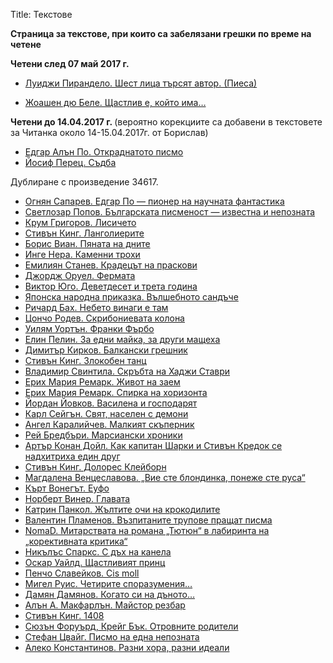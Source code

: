 Title: Текстове

<b>Страница за текстове, при които са забелязани грешки по време на четене</b>

<b>Четени след 07 май 2017 г.</b>

* [Луиджи Пирандело. Шест лица търсят автор. (Пиеса)](/errors-online/texts/37580)

* [Жоашен дю Беле. Щастлив е, който има…](/errors-online/texts/21833)

<b>Четени до 14.04.2017 г. </b> (вероятно корекциите са добавени в текстовете за Читанка около 14-15.04.2017г. от Борислав)

* [Едгар Алън По. Откраднатото писмо](/errors-online/texts/2138)
* [Йосиф Перец. Съдба](/errors-online/texts/26153)

Дублиране с произведение 34617.

* [Огнян Сапарев. Едгар По — пионер на научната фантастика](/errors-online/texts/6512)
* [Светлозар Попов. Българската писменост — известна и непозната](/errors-online/texts/37616)
* [Крум Григоров. Лисичето](/errors-online/texts/14435)
* [Стивън Кинг. Ланголиерите](/errors-online/texts/9133)
* [Борис Виан. Пяната на дните](/errors-online/texts/37341)
* [Инге Нера. Каменни трохи](/errors-online/texts/37265)
* [Емилиян Станев. Крадецът на праскови](/errors-online/texts/4127)
* [Джордж Оруел. Фермата](/errors-online/texts/4626)
* [Виктор Юго. Деветдесет и трета година](/errors-online/texts/36127)
* [Японска народна приказка. Вълшебното сандъче](/errors-online/texts/21765)
* [Ричард Бах. Небето винаги е там](/errors-online/texts/724)
* [Цончо Родев. Скрибониевата колона](/errors-online/texts/23003)
* [Уилям Уортън. Франки Фърбо](/errors-online/texts/35959)
* [Елин Пелин. За едни майка, за други мащеха](/errors-online/texts/17317)
* [Димитър Кирков. Балкански грешник](/errors-online/texts/34236)
* [Стивън Кинг. Злокобен танц](/errors-online/texts/36115)
* [Владимир Свинтила. Скръбта на Хаджи Ставри](/errors-online/texts/36018)
* [Ерих Мария Ремарк. Живот на заем](/errors-online/texts/2143)
* [Ерих Мария Ремарк. Спирка на хоризонта](/errors-online/texts/230)
* [Йордан Йовков. Василена и господарят](/errors-online/texts/7833)
* [Карл Сейгън. Свят, населен с демони](/errors-online/texts/22917)
* [Ангел Каралийчев. Малкият скъперник](/errors-online/texts/18688)
* [Рей Бредбъри. Марсиански хроники](/errors-online/texts/1772)
* [Артър Конан Дойл. Как капитан Шарки и Стивън Кредок се надхитриха един друг](/errors-online/texts/35012)
* [Стивън Кинг. Долорес Клейборн](/errors-online/texts/8744)
* [Магдалена Венцеславова. „Вие сте блондинка, понеже сте руса“](/errors-online/texts/34574)
* [Кърт Вонегът. Еуфо](/errors-online/texts/35297)
* [Норберт Винер. Главата](/errors-online/texts/34699)
* [Катрин Панкол. Жълтите очи на крокодилите](/errors-online/texts/33658)
* [Валентин Пламенов. Възпитаните трупове пращат писма](/errors-online/texts/34374)
* [NomaD. Митарствата на романа „Тютюн“ в лабиринта на „корективната критика“](/errors-online/texts/34173)
* [Никълъс Спаркс. С дъх на канела](/errors-online/texts/17661)
* [Оскар Уайлд. Щастливият принц](/errors-online/texts/2008)
* [Пенчо Славейков. Cis moll](/errors-online/texts/6627)
* [ Мигел Руис. Четирите споразумения…](/errors-online/texts/2784)
* [Дамян Дамянов. Когато си на дъното…](/errors-online/texts/8646)
* [Алън А. Макфарлън. Майстор резбар](/errors-online/texts/30120)
* [Стивън Кинг. 1408](/errors-online/texts/9879/)
* [Сюзън Форуърд, Крейг Бък. Отровните родители](/errors-online/texts/26986)
* [Стефан Цвайг. Писмо на една непозната](/errors-online/texts/31924)
* [Алеко Константинов. Разни хора, разни идеали](/errors-online/texts/3709)
